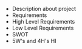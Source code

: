  * Description
about project
* Requirements
* High Level Requirements
* Low Level Requirements
* SWOT
* 5W's and 4H's
HI